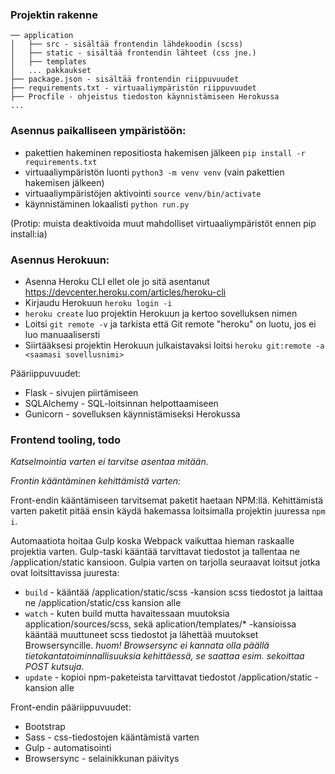 ### Projektin rakenne

```
── application
│   ├── src - sisältää frontendin lähdekoodin (scss)
│   ├── static - sisältää frontendin lähteet (css jne.)
│   ├── templates
│   ... pakkaukset
├── package.json - sisältää frontendin riippuvuudet
├── requirements.txt - virtuaaliympäristön riippuvuudet
├── Procfile - ohjeistus tiedoston käynnistämiseen Herokussa
...
```

### Asennus paikalliseen ympäristöön:

* pakettien hakeminen repositiosta hakemisen jälkeen `pip install -r requirements.txt`
* virtuaaliympäristön luonti `python3 -m venv venv` (vain pakettien hakemisen jälkeen)
* virtuaaliympäristöjen aktivointi `source venv/bin/activate`
* käynnistäminen lokaalisti `python run.py`

(Protip: muista deaktivoida muut mahdolliset virtuaaliympäristöt ennen pip install:ia)

### Asennus Herokuun:

* Asenna Heroku CLI ellet ole jo sitä asentanut https://devcenter.heroku.com/articles/heroku-cli
* Kirjaudu Herokuun `heroku login -i`
* `heroku create` luo projektin Herokuun ja kertoo sovelluksen nimen
* Loitsi `git remote -v` ja tarkista että Git remote "heroku" on luotu, jos ei luo manuaalisersti
* Siirtääksesi projektin Herokuun julkaistavaksi loitsi `heroku git:remote -a <saamasi sovellusnimi>`




Pääriippuvuudet:
  * Flask - sivujen piirtämiseen
  * SQLAlchemy - SQL-loitsinnan helpottaamiseen
  * Gunicorn - sovelluksen käynnistämiseksi Herokussa


### Frontend tooling, todo
*Katselmointia varten ei tarvitse asentaa mitään*.

_Frontin kääntäminen kehittämistä varten:_ 

Front-endin kääntämiseen tarvitsemat paketit haetaan NPM:llä. Kehittämistä varten paketit pitää ensin käydä hakemassa loitsimalla projektin juuressa `npm i`. 

Automaatiota hoitaa Gulp koska Webpack vaikuttaa hieman raskaalle projektia varten. Gulp-taski kääntää tarvittavat tiedostot ja tallentaa ne /application/static kansioon. Gulpia varten on tarjolla seuraavat loitsut jotka ovat loitsittavissa juuresta:

  * `build` - kääntää /application/static/scss -kansion scss tiedostot ja laittaa ne /application/static/css kansion alle
  * `watch` - kuten build mutta havaitessaan muutoksia application/sources/scss, sekä aplication/templates/* -kansioissa kääntää muuttuneet scss tiedostot ja lähettää muutokset Browsersyncille. _huom! Browsersync ei kannata olla päällä tietokantatoiminnallisuuksia kehittäessä, se saattaa esim. sekoittaa POST kutsuja._
  * `update` - kopioi npm-paketeista tarvittavat tiedostot /application/static -kansion alle

Front-endin pääriippuvuudet:
  * Bootstrap 
  * Sass - css-tiedostojen kääntämistä varten
  * Gulp - automatisointi 
  * Browsersync - selainikkunan päivitys